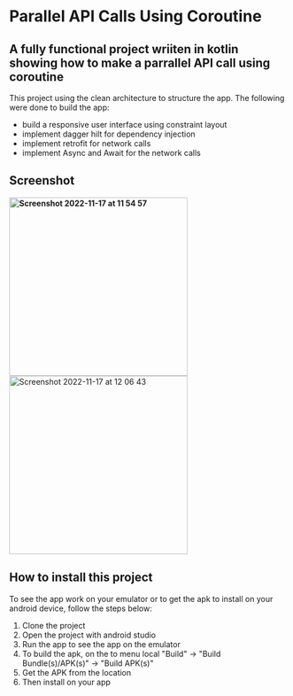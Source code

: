 # Parallel API Calls Using Coroutine

## A fully functional project wriiten in kotlin showing how to make a parrallel API call using coroutine

This project using the clean architecture to structure the app. The following were done to build the app:

* build a responsive user interface using constraint layout
* implement dagger hilt for dependency injection
* implement retrofit for network calls
* implement Async and Await for the network calls

## Screenshot
**<img width="322" alt="Screenshot 2022-11-17 at 11 54 57" src="https://user-images.githubusercontent.com/40719260/202430506-1cd8efd7-cb72-4b10-9a96-8fd3a1b8884a.png">**
<img width="322" alt="Screenshot 2022-11-17 at 12 06 43" src="https://user-images.githubusercontent.com/40719260/202430884-10587f8e-9756-4109-9ea0-f271f6ff718b.png">

## How to install this project

To see the app work on your emulator or to get the apk to install on your android device, follow the steps below:

1. Clone the project
2. Open the project with android studio
3. Run the app to see the app on the emulator
4. To build the apk, on the to menu local "Build" -> "Build Bundle(s)/APK(s)" -> "Build APK(s)"
5. Get the APK from the location
6. Then install on your app
